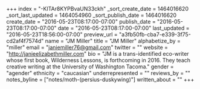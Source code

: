 +++
index = "-KITAr8KYPBvaUN33ckh"
_sort_create_date = 1464016620
_sort_last_updated = 1464054960
_sort_publish_date = 1464016620
create_date = "2016-05-23T08:17:00-07:00"
publish_date = "2016-05-23T08:17:00-07:00"
date = "2016-05-23T08:17:00-07:00"
last_updated = "2016-05-23T18:56:00-07:00"
preview_url = "a3fb50fb-cba7-e339-3f75-cd2af4f7574d"
name = "JM Miller"
title = "JM Miller"
alphabetize_by = "miller"
email = "janiemiller76@gmail.com"
twitter = ""
website = "http://janieelizabethmiller.com"
bio = "JM is a trans-identified eco-writer whose first book, Wilderness Lessons, is forthcoming in 2016. They teach creative writing at the University of Washington Tacoma."
gender = "agender"
ethnicity = "caucasian"
underrepresented = ""
reviews_by = ""
notes_byline = ["notes/moth-(persius-duskywing)"]
written_about = ""
+++

